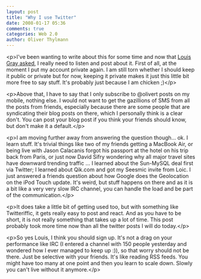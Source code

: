 ```yaml
---
layout: post
title: "Why I use Twitter"
date: 2008-01-17 05:36
comments: true
categories: Web 2.0
author: Oliver Thylmann
---
```









&lt;p&gt;I've been wanting to write about this for some time and now that [Louis Gray asked](http://www.louisgray.com/live/2008/01/can-we-talk-about-twitter-for-second.html), I really need to listen and post about it. First of all, at the moment I put my account private again. I am still torn whether I should keep it public or private but for now, keeping it private makes it just this little bit more free to say stuff. It's probably just because I am chicken ;)&lt;/p&gt;

&lt;p&gt;Above that, I have to say that I only subscribe to @olivert posts on my mobile, nothing else. I would not want to get the gazillions of SMS from all the posts from friends, especially because there are some people that are syndicating their blog posts on there, which I personally think is a clear don't. You can post your blog post if you think your friends should know, but don't make it a default.&lt;/p&gt;

&lt;p&gt;I am moving further away from answering the question though... ok. I learn stuff. It's trivial things like two of my friends getting a MacBook Air, or being live with Jason Calacanis forgot his passport at the hotel on his trip back from Paris, or just now David Sifry wondering why all major travel sites have downward trending traffic ... I learned about the Sun-MySQL deal first via Twitter; I learned about Qik.com and got my Seesmic invite from Loic. I just answered a friends question about how Google does the Geolocation on the iPod Touch update. It's weird, but stuff happens on there and as it is a bit like a very very slow IRC channel, you can handle the load and be part of the communication.&lt;/p&gt;

&lt;p&gt;It does take a little bit of getting used too, but with something like Twitteriffic, it gets really easy to post and react. And as you have to be short, it is not really something that takes up a lot of time. This post probably took more time now than all the twitter posts I will do today.&lt;/p&gt;

&lt;p&gt;So yes Louis, I think you should sign up. It's not a drag on your performance like IRC (I entered a channel with 150 people yesterday and wondered how I ever managed to keep up :)), so that worry should not be there. Just be selective with your friends. It's like reading RSS feeds. You might have too many at one point and then you learn to scale down. Slowly you can't live without it anymore.&lt;/p&gt;


